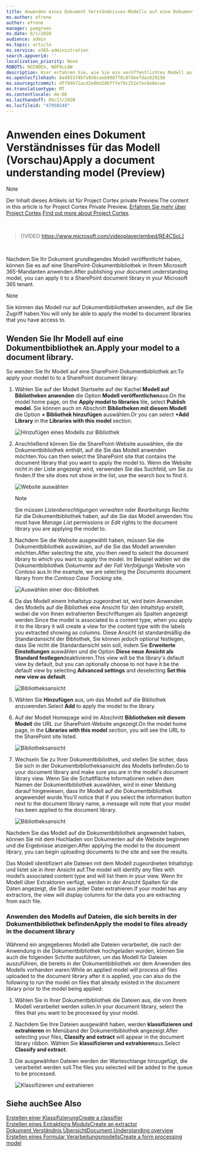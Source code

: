 ```yaml
---
title: Anwenden eines Dokument Verständnisses-Modells auf eine Dokumentbibliothek (Vorschau)
ms.author: efrene
author: efrene
manager: pamgreen
ms.date: 8/1/2020
audience: admin
ms.topic: article
ms.service: o365-administration
search.appverid: ''
localization_priority: None
ROBOTS: NOINDEX, NOFOLLOW
description: Hier erfahren Sie, wie Sie ein veröffentlichtes Modell auf eine SharePoint-Dokumentbibliothek anwenden.
ms.openlocfilehash: 8a4931f4b7a936caeb99d7f8c07deefdac62919b
ms.sourcegitcommit: dffb9b72acd2e0bd286ff7e79c251e7ec6e8ecae
ms.translationtype: MT
ms.contentlocale: de-DE
ms.lasthandoff: 09/17/2020
ms.locfileid: "47950248"
---
```

# <a name="apply-a-document-understanding-model-preview"></a><span data-ttu-id="e799c-103">Anwenden eines Dokument Verständnisses für das Modell (Vorschau)</span><span class="sxs-lookup"><span data-stu-id="e799c-103">Apply a document understanding model (Preview)</span></span>

> [!Note] 
> <span data-ttu-id="e799c-104">Der Inhalt dieses Artikels ist für Project Cortex private Preview.</span><span class="sxs-lookup"><span data-stu-id="e799c-104">The content in this article is for Project Cortex Private Preview.</span></span> <span data-ttu-id="e799c-105">[Erfahren Sie mehr über Project Cortex](https://aka.ms/projectcortex).</span><span class="sxs-lookup"><span data-stu-id="e799c-105">[Find out more about Project Cortex](https://aka.ms/projectcortex).</span></span>

</br>

> [!VIDEO https://www.microsoft.com/videoplayer/embed/RE4CSoL]

</br>

<span data-ttu-id="e799c-106">Nachdem Sie Ihr Dokument grundlegendes Modell veröffentlicht haben, können Sie es auf eine SharePoint-Dokumentbibliothek in Ihrem Microsoft 365-Mandanten anwenden.</span><span class="sxs-lookup"><span data-stu-id="e799c-106">After publishing your document understanding model, you can apply it to a SharePoint document library in your Microsoft 365 tenant.</span></span>

> [!Note]
> <span data-ttu-id="e799c-107">Sie können das Modell nur auf Dokumentbibliotheken anwenden, auf die Sie Zugriff haben.</span><span class="sxs-lookup"><span data-stu-id="e799c-107">You will only be able to apply the model to document libraries that you have access to.</span></span>


## <a name="apply-your-model-to-a-document-library"></a><span data-ttu-id="e799c-108">Wenden Sie Ihr Modell auf eine Dokumentbibliothek an.</span><span class="sxs-lookup"><span data-stu-id="e799c-108">Apply your model to a document library.</span></span>

<span data-ttu-id="e799c-109">So wenden Sie Ihr Modell auf eine SharePoint-Dokumentbibliothek an:</span><span class="sxs-lookup"><span data-stu-id="e799c-109">To apply your model to to a SharePoint document library:</span></span>

1. <span data-ttu-id="e799c-110">Wählen Sie auf der Modell Startseite auf der Kachel **Modell auf Bibliotheken anwenden** die Option **Modell veröffentlichen**aus.</span><span class="sxs-lookup"><span data-stu-id="e799c-110">On the model home page, on the **Apply model to libraries** tile, select **Publish model**.</span></span> <span data-ttu-id="e799c-111">Sie können auch im Abschnitt **Bibliotheken mit diesem Modell** die Option **+ Bibliothek hinzufügen** auswählen.</span><span class="sxs-lookup"><span data-stu-id="e799c-111">Or you can  select  **+Add Library** in the **Libraries with this model** section.</span></span> </br>

    ![Hinzufügen eines Modells zur Bibliothek](../media/content-understanding/apply-to-library.png)</br>

2. <span data-ttu-id="e799c-113">Anschließend können Sie die SharePoint-Website auswählen, die die Dokumentbibliothek enthält, auf die Sie das Modell anwenden möchten.</span><span class="sxs-lookup"><span data-stu-id="e799c-113">You can then select the SharePoint site that contains the document library that you want to apply the model to.</span></span> <span data-ttu-id="e799c-114">Wenn die Website nicht in der Liste angezeigt wird, verwenden Sie das Suchfeld, um Sie zu finden.</span><span class="sxs-lookup"><span data-stu-id="e799c-114">If the site does not show in the list, use the search box to find it.</span></span></br>

    ![Website auswählen](../media/content-understanding/site-search.png)</br>

    > [!Note]
    > <span data-ttu-id="e799c-116">Sie müssen *Listenberechtigungen verwalten* oder *Bearbeitungs* Rechte für die Dokumentbibliothek haben, auf die Sie das Modell anwenden.</span><span class="sxs-lookup"><span data-stu-id="e799c-116">You must have *Manage List* permissions or *Edit* rights to the document library you are applying the model to.</span></span></br>

3. <span data-ttu-id="e799c-117">Nachdem Sie die Website ausgewählt haben, müssen Sie die Dokumentbibliothek auswählen, auf die Sie das Modell anwenden möchten.</span><span class="sxs-lookup"><span data-stu-id="e799c-117">After selecting the site, you then need to select the document library to which you want to apply the model.</span></span> <span data-ttu-id="e799c-118">Im Beispiel wählen wir die Dokumentbibliothek *Dokumente* auf der *Fall Verfolgungs* Website von Contoso aus.</span><span class="sxs-lookup"><span data-stu-id="e799c-118">In the example, we are selecting the *Documents* document library from the *Contoso Case Tracking* site.</span></span></br>

    ![Auswählen einer doc-Bibliothek](../media/content-understanding/select-doc-library.png)</br>

4. <span data-ttu-id="e799c-120">Da das Modell einem Inhaltstyp zugeordnet ist, wird beim Anwenden des Modells auf die Bibliothek eine Ansicht für den Inhaltstyp erstellt, wobei die von Ihnen extrahierten Beschriftungen als Spalten angezeigt werden.</span><span class="sxs-lookup"><span data-stu-id="e799c-120">Since the model is associated to a content type, when you apply it to the library it will create a view for the content type with the labels you extracted showing as columns.</span></span> <span data-ttu-id="e799c-121">Diese Ansicht ist standardmäßig die Standardansicht der Bibliothek, Sie können jedoch optional festlegen, dass Sie nicht die Standardansicht sein soll, indem Sie **Erweiterte Einstellungen** auswählen und die Option **Diese neue Ansicht als Standard festlegen**deaktivieren.</span><span class="sxs-lookup"><span data-stu-id="e799c-121">This view will be the library's default view by default, but you can optionally choose to not have it be the default view by selecting **Advanced settings** and deselecting **Set this new view as default**.</span></span></br>

    ![Bibliotheksansicht](../media/content-understanding/library-view.png)</br>

5. <span data-ttu-id="e799c-123">Wählen Sie **Hinzufügen** aus, um das Modell auf die Bibliothek anzuwenden.</span><span class="sxs-lookup"><span data-stu-id="e799c-123">Select **Add** to apply the model to the library.</span></span> 
6. <span data-ttu-id="e799c-124">Auf der Modell Homepage wird im Abschnitt **Bibliotheken mit diesem Modell** die URL zur SharePoint-Website angezeigt.</span><span class="sxs-lookup"><span data-stu-id="e799c-124">On the model home page, in the **Libraries with this model** section, you will see the URL to the SharePoint site listed.</span></span></br>

    ![Bibliotheksansicht](../media/content-understanding/selected-library.png)</br>

7. <span data-ttu-id="e799c-126">Wechseln Sie zu Ihrer Dokumentbibliothek, und stellen Sie sicher, dass Sie sich in der Dokumentbibliotheksansicht des Modells befinden.</span><span class="sxs-lookup"><span data-stu-id="e799c-126">Go to your document library and make sure you are in the model's document library view.</span></span> <span data-ttu-id="e799c-127">Wenn Sie die Schaltfläche Informationen neben dem Namen der Dokumentbibliothek auswählen, wird in einer Meldung darauf hingewiesen, dass Ihr Modell auf die Dokumentbibliothek angewendet wurde.</span><span class="sxs-lookup"><span data-stu-id="e799c-127">You'll notice that if you select the information button next to the document library name, a message will note that your model has been applied to the document library.</span></span>

    ![Bibliotheksansicht](../media/content-understanding/info-du.png)</br> 


<span data-ttu-id="e799c-129">Nachdem Sie das Modell auf die Dokumentbibliothek angewendet haben, können Sie mit dem Hochladen von Dokumenten auf die Website beginnen und die Ergebnisse anzeigen.</span><span class="sxs-lookup"><span data-stu-id="e799c-129">After applying the model to the document library, you can begin uploading documents to the site and see the results.</span></span>

<span data-ttu-id="e799c-130">Das Modell identifiziert alle Dateien mit dem Modell zugeordneten Inhaltstyp und listet sie in ihrer Ansicht auf.</span><span class="sxs-lookup"><span data-stu-id="e799c-130">The model will identify any files with model’s associated content type and will list them in your view.</span></span> <span data-ttu-id="e799c-131">Wenn Ihr Modell über Extraktoren verfügt, werden in der Ansicht Spalten für die Daten angezeigt, die Sie aus jeder Datei extrahieren.</span><span class="sxs-lookup"><span data-stu-id="e799c-131">If your model has any extractors, the view will display columns for the data you are extracting from each file.</span></span>

### <a name="apply-the-model-to-files-already-in-the-document-library"></a><span data-ttu-id="e799c-132">Anwenden des Modells auf Dateien, die sich bereits in der Dokumentbibliothek befinden</span><span class="sxs-lookup"><span data-stu-id="e799c-132">Apply the model to files already in the document library</span></span>

<span data-ttu-id="e799c-133">Während ein angegebenes Modell alle Dateien verarbeitet, die nach der Anwendung in die Dokumentbibliothek hochgeladen wurden, können Sie auch die folgenden Schritte ausführen, um das Modell für Dateien auszuführen, die bereits in der Dokumentbibliothek vor dem Anwenden des Modells vorhanden waren:</span><span class="sxs-lookup"><span data-stu-id="e799c-133">While an applied model will process all files uploaded to the document library after it is applied, you can also do the following to run the model on files that already existed in the document library prior to the model being applied:</span></span>

1. <span data-ttu-id="e799c-134">Wählen Sie in Ihrer Dokumentbibliothek die Dateien aus, die von Ihrem Modell verarbeitet werden sollen.</span><span class="sxs-lookup"><span data-stu-id="e799c-134">In your document library, select the files that you want to be processed by your model.</span></span>
2. <span data-ttu-id="e799c-135">Nachdem Sie Ihre Dateien ausgewählt haben, werden **klassifizieren und extrahieren** im Menüband der Dokumentbibliothek angezeigt.</span><span class="sxs-lookup"><span data-stu-id="e799c-135">After selecting your files, **Classify and extract** will appear in the document library ribbon.</span></span> <span data-ttu-id="e799c-136">Wählen Sie **klassifizieren und extrahieren**aus.</span><span class="sxs-lookup"><span data-stu-id="e799c-136">Select **Classify and extract**.</span></span>
3. <span data-ttu-id="e799c-137">Die ausgewählten Dateien werden der Warteschlange hinzugefügt, die verarbeitet werden soll.</span><span class="sxs-lookup"><span data-stu-id="e799c-137">The files you selected will be added to the queue to be processed.</span></span>

      ![Klassifizieren und extrahieren](../media/content-understanding/extract-classify.png)</br> 





## <a name="see-also"></a><span data-ttu-id="e799c-139">Siehe auch</span><span class="sxs-lookup"><span data-stu-id="e799c-139">See Also</span></span>
[<span data-ttu-id="e799c-140">Erstellen einer Klassifizierung</span><span class="sxs-lookup"><span data-stu-id="e799c-140">Create a classifier</span></span>](create-a-classifier.md)</br>
[<span data-ttu-id="e799c-141">Erstellen eines Extraktions Moduls</span><span class="sxs-lookup"><span data-stu-id="e799c-141">Create an extractor</span></span>](create-an-extractor.md)</br>
[<span data-ttu-id="e799c-142">Dokument Verständnis Übersicht</span><span class="sxs-lookup"><span data-stu-id="e799c-142">Document Understanding overview</span></span>](document-understanding-overview.md)</br>
[<span data-ttu-id="e799c-143">Erstellen eines Formular Verarbeitungsmodells</span><span class="sxs-lookup"><span data-stu-id="e799c-143">Create a form processing model</span></span>](create-a-form-processing-model.md)  




